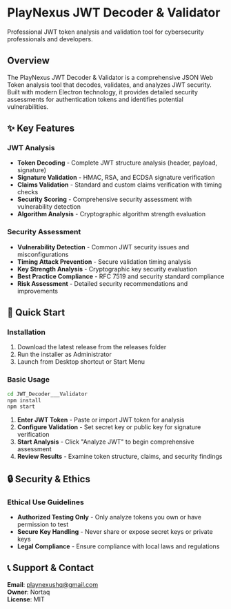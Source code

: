 # PlayNexus JWT Decoder & Validator

Professional JWT token analysis and validation tool for cybersecurity professionals and developers.

## Overview

The PlayNexus JWT Decoder & Validator is a comprehensive JSON Web Token analysis tool that decodes, validates, and analyzes JWT security. Built with modern Electron technology, it provides detailed security assessments for authentication tokens and identifies potential vulnerabilities.

## ✨ Key Features

### JWT Analysis
- **Token Decoding** - Complete JWT structure analysis (header, payload, signature)
- **Signature Validation** - HMAC, RSA, and ECDSA signature verification
- **Claims Validation** - Standard and custom claims verification with timing checks
- **Security Scoring** - Comprehensive security assessment with vulnerability detection
- **Algorithm Analysis** - Cryptographic algorithm strength evaluation

### Security Assessment
- **Vulnerability Detection** - Common JWT security issues and misconfigurations
- **Timing Attack Prevention** - Secure validation timing analysis
- **Key Strength Analysis** - Cryptographic key security evaluation
- **Best Practice Compliance** - RFC 7519 and security standard compliance
- **Risk Assessment** - Detailed security recommendations and improvements

## 🚀 Quick Start

### Installation
1. Download the latest release from the releases folder
2. Run the installer as Administrator
3. Launch from Desktop shortcut or Start Menu

### Basic Usage
```bash
cd JWT_Decoder___Validator
npm install
npm start
```

1. **Enter JWT Token** - Paste or import JWT token for analysis
2. **Configure Validation** - Set secret key or public key for signature verification
3. **Start Analysis** - Click "Analyze JWT" to begin comprehensive assessment
4. **Review Results** - Examine token structure, claims, and security findings

## 🔒 Security & Ethics

### Ethical Use Guidelines
- **Authorized Testing Only** - Only analyze tokens you own or have permission to test
- **Secure Key Handling** - Never share or expose secret keys or private keys
- **Legal Compliance** - Ensure compliance with local laws and regulations

## 📞 Support & Contact

**Email**: playnexushq@gmail.com  
**Owner**: Nortaq  
**License**: MIT
